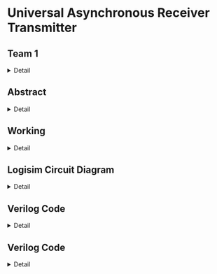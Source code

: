 # Universal Asynchronous Receiver Transmitter

<!-- First Section -->
## Team 1
<details>
  <summary>Detail</summary>

  > Semester: 3rd Sem B. Tech. CSE

  > Section: S2

  > Member-1: Akshay L B, 221CS205, akshaylb.221cs205@nitk.edu.in

  > member-2: Krishna Bhargav N,221CS228, krishnabhargavn.221cs228@nitk.edu.in 

  > Member-3: Shreyas Gowda P, 3.	221CS247, shreyasgowdap.221cs247@nitk.edu.in
</details>

<!-- Second Section -->
## Abstract
<details>
  <summary>Detail</summary>
  
 
In the realm of embedded systems and digital communication, the Universal Asynchronous Receiver/Transmitter (UART) stands as a foundational technology, facilitating the seamless exchange of serial data between devices. This abstract introduces a project focused on designing an advanced UART interface with a motivation rooted in the ever-increasing need for efficient and reliable data transmission.
 
> Background:
UART communication has long been the linchpin of data transfer in electronics, known for its simplicity and adaptability. However, in the face of modern demands, the conventional UART model must evolve to accommodate higher data rates, enhanced error detection, and more versatile configurations. Our project acknowledges this need by revisiting the classic UART design and aims to address contemporary challenges.
 
> Motivation:
The motivation behind this project is twofold. First, as data-intensive applications continue to proliferate in embedded systems, the need for faster and more error-resilient communication interfaces becomes imperative. Second, the rising prevalence of Internet of Things (IoT) devices necessitates UART interfaces that can efficiently handle both low-power sensors and high-performance computing platforms, demanding adaptability and scalability. This project aims to create a UART interface that bridges these gaps in data transmission, serving as a versatile solution for a wide array of applications.
 
> Unique Contribution:
The unique contribution of this project lies in the development of an enhanced UART interface that amalgamates high-speed data transfer, improved error detection  and a user-friendly configurability. The design incorporates hardware and software elements to provide seamless integration with both legacy and cutting-edge devices. By adapting to the demands of modern electronics, this UART interface seeks to ensure the continued relevance of UART communication in the evolving digital landscape, allowing it to remain a cornerstone of data transfer in the 21st century.
 
In conclusion, the proposed project endeavors to reinvigorate UART technology, aligning it with contemporary needs and serving as a versatile and robust solution for serial data communication in the digital age.

</details>

<!-- Third Section -->
## Working
<details>
  <summary>Detail</summary>

  > Explain the working of your model with the help of a functional table (compulsory) followed by the flowchart.
</details>

<!-- Fourth Section -->
## Logisim Circuit Diagram
<details>
  <summary>Detail</summary>

  > 
</details>

<!-- Fifth Section -->
## Verilog Code
<details>
  <summary>Detail</summary>

  > Neatly update the Verilog code in code style only.
</details>

<!-- Sixth Section -->
## Verilog Code
<details>
  <summary>Detail</summary>

  > 1.	Wikipedia
  > 2.	Stackoverflow
  > 3.	Project Uart
  > 4.	Analog.com
  > 5.	Verilog Documentation

</details>
